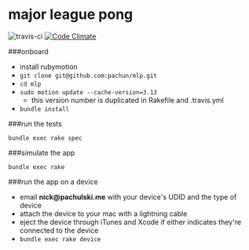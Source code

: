 # major league pong

![travis-ci](https://magnum.travis-ci.com/pachun/mlp.svg?token=WjyFGab17xpyVMWUGqUg&branch=master)
[![Code Climate](https://codeclimate.com/repos/553868446956805975001e5d/badges/8763bd12fbab40db3547/gpa.svg)](https://codeclimate.com/repos/553868446956805975001e5d/feed)

###onboard

* install rubymotion
* `git clone git@github.com:pachun/mlp.git`
* `cd mlp`
* `sudo motion update --cache-version=3.13`
	* this version number is duplicated in Rakefile and .travis.yml
* `bundle install`

###run the tests

```
bundle exec rake spec
```
###simulate the app
```
bundle exec rake
```
###run the app on a device
* email __nick@pachulski.me__ with your device's UDID and the type of device
* attach the device to your mac with a lightning cable
* eject the device through iTunes and Xcode if either indicates they're connected to the device
* `bundle exec rake device`
